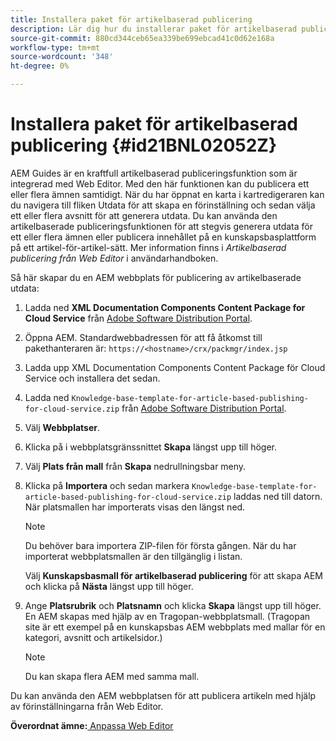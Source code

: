 ```yaml
---
title: Installera paket för artikelbaserad publicering
description: Lär dig hur du installerar paket för artikelbaserad publicering
source-git-commit: 880cd344ceb65ea339be699ebcad41c0d62e168a
workflow-type: tm+mt
source-wordcount: '348'
ht-degree: 0%

---
```


# Installera paket för artikelbaserad publicering {#id21BNL02052Z}

AEM Guides är en kraftfull artikelbaserad publiceringsfunktion som är integrerad med Web Editor. Med den här funktionen kan du publicera ett eller flera ämnen samtidigt. När du har öppnat en karta i kartredigeraren kan du navigera till fliken Utdata för att skapa en förinställning och sedan välja ett eller flera avsnitt för att generera utdata. Du kan använda den artikelbaserade publiceringsfunktionen för att stegvis generera utdata för ett eller flera ämnen eller publicera innehållet på en kunskapsbasplattform på ett artikel-för-artikel-sätt. Mer information finns i *Artikelbaserad publicering från Web Editor* i användarhandboken.

Så här skapar du en AEM webbplats för publicering av artikelbaserade utdata:

1. Ladda ned **XML Documentation Components Content Package for Cloud Service** från [Adobe Software Distribution Portal](https://experience.adobe.com/#/downloads/content/software-distribution/en/general.html).
1. Öppna AEM. Standardwebbadressen för att få åtkomst till pakethanteraren är: `https://<hostname>/crx/packmgr/index.jsp`
1. Ladda upp XML Documentation Components Content Package för Cloud Service och installera det sedan.
1. Ladda ned `Knowledge-base-template-for-article-based-publishing-for-cloud-service.zip` från [Adobe Software Distribution Portal](https://experience.adobe.com/#/downloads/content/software-distribution/en/general.html).
1. Välj **Webbplatser**.
1. Klicka på i webbplatsgränssnittet **Skapa** längst upp till höger.
1. Välj **Plats från mall** från **Skapa** nedrullningsbar meny.
1. Klicka på **Importera** och sedan markera `Knowledge-base-template-for-article-based-publishing-for-cloud-service.zip` laddas ned till datorn. När platsmallen har importerats visas den längst ned.

   >[!NOTE]
   >
   > Du behöver bara importera ZIP-filen för första gången. När du har importerat webbplatsmallen är den tillgänglig i listan.

   Välj **Kunskapsbasmall för artikelbaserad publicering** för att skapa AEM och klicka på **Nästa** längst upp till höger.

1. Ange **Platsrubrik** och **Platsnamn** och klicka **Skapa** längst upp till höger. En AEM skapas med hjälp av en Tragopan-webbplatsmall. \(Tragopan site är ett exempel på en kunskapsbas AEM webbplats med mallar för en kategori, avsnitt och artikelsidor.\)

   >[!NOTE]
   >
   > Du kan skapa flera AEM med samma mall.


Du kan använda den AEM webbplatsen för att publicera artikeln med hjälp av förinställningarna från Web Editor.

**Överordnat ämne:**[ Anpassa Web Editor](conf-web-editor.md)
